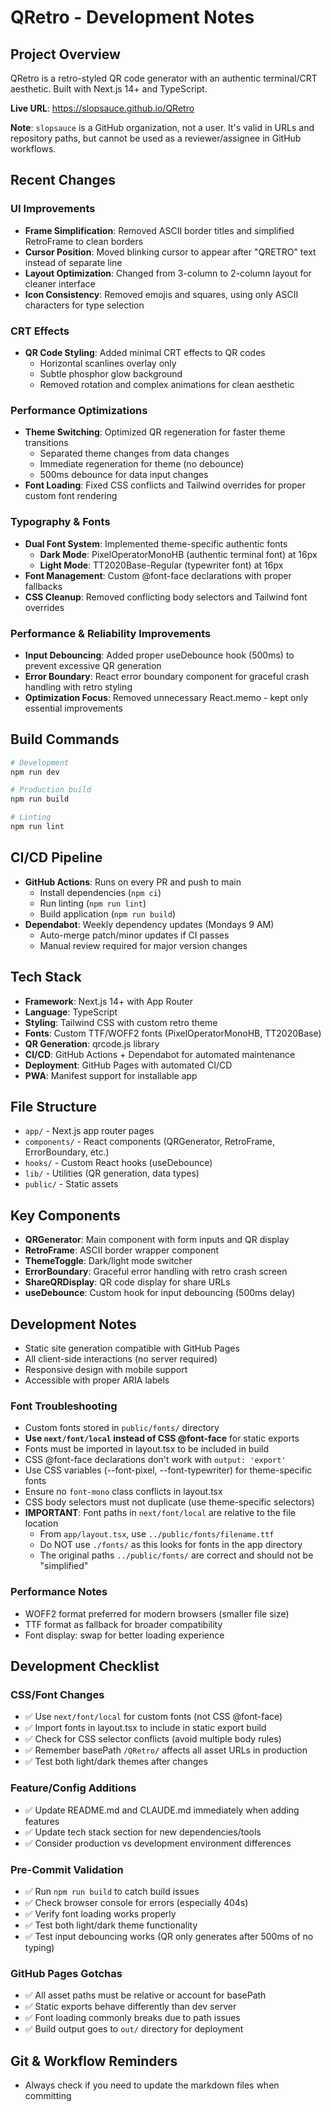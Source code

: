 # QRetro - Development Notes

## Project Overview
QRetro is a retro-styled QR code generator with an authentic terminal/CRT aesthetic. Built with Next.js 14+ and TypeScript.

**Live URL**: https://slopsauce.github.io/QRetro

**Note**: `slopsauce` is a GitHub organization, not a user. It's valid in URLs and repository paths, but cannot be used as a reviewer/assignee in GitHub workflows.

## Recent Changes

### UI Improvements
- **Frame Simplification**: Removed ASCII border titles and simplified RetroFrame to clean borders
- **Cursor Position**: Moved blinking cursor to appear after "QRETRO" text instead of separate line
- **Layout Optimization**: Changed from 3-column to 2-column layout for cleaner interface
- **Icon Consistency**: Removed emojis and squares, using only ASCII characters for type selection

### CRT Effects
- **QR Code Styling**: Added minimal CRT effects to QR codes
  - Horizontal scanlines overlay only
  - Subtle phosphor glow background
  - Removed rotation and complex animations for clean aesthetic

### Performance Optimizations
- **Theme Switching**: Optimized QR regeneration for faster theme transitions
  - Separated theme changes from data changes
  - Immediate regeneration for theme (no debounce)
  - 500ms debounce for data input changes
- **Font Loading**: Fixed CSS conflicts and Tailwind overrides for proper custom font rendering

### Typography & Fonts
- **Dual Font System**: Implemented theme-specific authentic fonts
  - **Dark Mode**: PixelOperatorMonoHB (authentic terminal font) at 16px
  - **Light Mode**: TT2020Base-Regular (typewriter font) at 16px
- **Font Management**: Custom @font-face declarations with proper fallbacks
- **CSS Cleanup**: Removed conflicting body selectors and Tailwind font overrides

### Performance & Reliability Improvements
- **Input Debouncing**: Added proper useDebounce hook (500ms) to prevent excessive QR generation
- **Error Boundary**: React error boundary component for graceful crash handling with retro styling
- **Optimization Focus**: Removed unnecessary React.memo - kept only essential improvements

## Build Commands
```bash
# Development
npm run dev

# Production build  
npm run build

# Linting
npm run lint
```

## CI/CD Pipeline
- **GitHub Actions**: Runs on every PR and push to main
  - Install dependencies (`npm ci`)
  - Run linting (`npm run lint`)
  - Build application (`npm run build`)
- **Dependabot**: Weekly dependency updates (Mondays 9 AM)
  - Auto-merge patch/minor updates if CI passes
  - Manual review required for major version changes

## Tech Stack
- **Framework**: Next.js 14+ with App Router
- **Language**: TypeScript
- **Styling**: Tailwind CSS with custom retro theme
- **Fonts**: Custom TTF/WOFF2 fonts (PixelOperatorMonoHB, TT2020Base)
- **QR Generation**: qrcode.js library
- **CI/CD**: GitHub Actions + Dependabot for automated maintenance
- **Deployment**: GitHub Pages with automated CI/CD
- **PWA**: Manifest support for installable app

## File Structure
- `app/` - Next.js app router pages
- `components/` - React components (QRGenerator, RetroFrame, ErrorBoundary, etc.)
- `hooks/` - Custom React hooks (useDebounce)
- `lib/` - Utilities (QR generation, data types)
- `public/` - Static assets

## Key Components
- **QRGenerator**: Main component with form inputs and QR display
- **RetroFrame**: ASCII border wrapper component  
- **ThemeToggle**: Dark/light mode switcher
- **ErrorBoundary**: Graceful error handling with retro crash screen
- **ShareQRDisplay**: QR code display for share URLs
- **useDebounce**: Custom hook for input debouncing (500ms delay)

## Development Notes
- Static site generation compatible with GitHub Pages
- All client-side interactions (no server required)
- Responsive design with mobile support
- Accessible with proper ARIA labels

### Font Troubleshooting
- Custom fonts stored in `public/fonts/` directory
- **Use `next/font/local` instead of CSS @font-face** for static exports
- Fonts must be imported in layout.tsx to be included in build
- CSS @font-face declarations don't work with `output: 'export'`
- Use CSS variables (--font-pixel, --font-typewriter) for theme-specific fonts
- Ensure no `font-mono` class conflicts in layout.tsx
- CSS body selectors must not duplicate (use theme-specific selectors)
- **IMPORTANT**: Font paths in `next/font/local` are relative to the file location
  - From `app/layout.tsx`, use `../public/fonts/filename.ttf` 
  - Do NOT use `./fonts/` as this looks for fonts in the app directory
  - The original paths `../public/fonts/` are correct and should not be "simplified"

### Performance Notes
- WOFF2 format preferred for modern browsers (smaller file size)
- TTF format as fallback for broader compatibility
- Font display: swap for better loading experience

## Development Checklist

### CSS/Font Changes
- ✅ Use `next/font/local` for custom fonts (not CSS @font-face)
- ✅ Import fonts in layout.tsx to include in static export build
- ✅ Check for CSS selector conflicts (avoid multiple body rules)
- ✅ Remember basePath `/QRetro/` affects all asset URLs in production
- ✅ Test both light/dark themes after changes

### Feature/Config Additions
- ✅ Update README.md and CLAUDE.md immediately when adding features
- ✅ Update tech stack section for new dependencies/tools
- ✅ Consider production vs development environment differences

### Pre-Commit Validation
- ✅ Run `npm run build` to catch build issues
- ✅ Check browser console for errors (especially 404s)
- ✅ Verify font loading works properly
- ✅ Test both light/dark theme functionality
- ✅ Test input debouncing works (QR only generates after 500ms of no typing)

### GitHub Pages Gotchas
- ✅ All asset paths must be relative or account for basePath
- ✅ Static exports behave differently than dev server
- ✅ Font loading commonly breaks due to path issues
- ✅ Build output goes to `out/` directory for deployment

## Git & Workflow Reminders
- Always check if you need to update the markdown files when committing